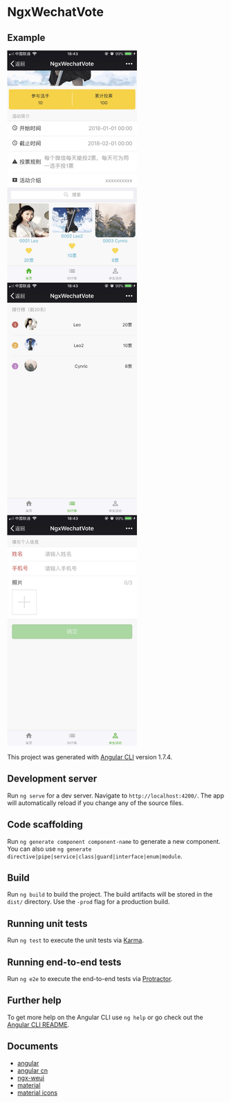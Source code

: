 # NgxWechatVote

## Example
<img src='./doc/demo1.jpeg' width="300px" />
<img src='./doc/demo2.jpeg' width="300px" />
<img src='./doc/demo3.jpeg' width="300px" />

This project was generated with [Angular CLI](https://github.com/angular/angular-cli) version 1.7.4.

## Development server

Run `ng serve` for a dev server. Navigate to `http://localhost:4200/`. The app will automatically reload if you change any of the source files.

## Code scaffolding

Run `ng generate component component-name` to generate a new component. You can also use `ng generate directive|pipe|service|class|guard|interface|enum|module`.

## Build

Run `ng build` to build the project. The build artifacts will be stored in the `dist/` directory. Use the `-prod` flag for a production build.

## Running unit tests

Run `ng test` to execute the unit tests via [Karma](https://karma-runner.github.io).

## Running end-to-end tests

Run `ng e2e` to execute the end-to-end tests via [Protractor](http://www.protractortest.org/).

## Further help

To get more help on the Angular CLI use `ng help` or go check out the [Angular CLI README](https://github.com/angular/angular-cli/blob/master/README.md).


## Documents

* [angular](https://angular.io/docs)
* [angular cn](https://angular.cn/docs)
* [ngx-weui](https://github.com/cipchk/ngx-weui)
* [material](https://material.angular.io/)
* [material icons](https://material.io/icons/)